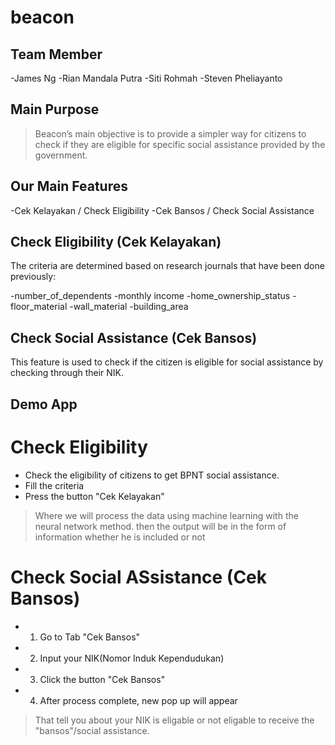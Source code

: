 # beacon
## Team Member

-James Ng
-Rian Mandala Putra
-Siti Rohmah
-Steven Pheliayanto

## Main Purpose

>Beacon’s main objective is to provide 
>a simpler way for citizens to check 
>if they are eligible for 
>specific social assistance provided by the government.  

## Our Main Features

-Cek Kelayakan / Check Eligibility
-Cek Bansos / Check Social Assistance

## Check Eligibility (Cek Kelayakan)

The criteria are determined based on research journals that have been done previously:

-number_of_dependents
-monthly income
-home_ownership_status
-floor_material
-wall_material
-building_area

## Check Social Assistance (Cek Bansos)

This feature is used to check if the citizen is eligible for social assistance by checking through their NIK.

## Demo App

# Check Eligibility

- Check the eligibility of citizens to get BPNT social assistance.
- Fill the criteria 
- Press the button "Cek Kelayakan"

> Where we will process the data using machine learning 
> with the neural network method. then the output will be 
> in the form of information whether he is included or not

# Check Social ASsistance (Cek Bansos)

- 1. Go to Tab "Cek Bansos"
- 2. Input your NIK(Nomor Induk Kependudukan)
- 3. Click the button "Cek Bansos"
- 4. After process complete, new pop up will appear

> That tell you about your NIK is 
> eligable or not eligable to 
> receive the "bansos"/social assistance.
